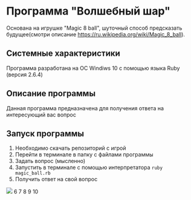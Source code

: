# Программа "Волшебный шар"
Основана на игрушке "Magic 8 ball", шуточный способ предсказать будущее(смотри описание https://ru.wikipedia.org/wiki/Magic_8_ball).

## Системные характеристики
Программа разработана на ОС Windiws 10 с помощью языка Ruby (версия 2.6.4)

## Описание программы
Данная программа предназначена для получения ответа на интересующий вас вопрос

## Запуск программы
1. Необходимо скачать репозиторий с игрой
2. Перейти в терминале в папку с файлами программы
3. Задать вопрос (мысленно)
4. Запустить в терминале с помощью интерпретатора 
`ruby magic_ball.rb`
5. Получить ответ на свой вопрос

![](https://camo.githubusercontent.com/8f7fb31875f3cca8a7bd4c2ddc9745bdc4a39b0b/68747470733a2f2f776d706963732e706963732f64692d4c4456572e706e67)
6
7
8
9
10


